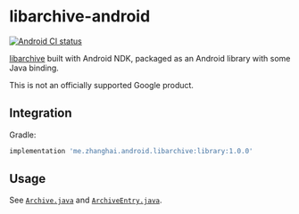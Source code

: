 # libarchive-android

[![Android CI status](https://github.com/zhanghai/libarchive-android/workflows/Android%20CI/badge.svg)](https://github.com/zhanghai/libarchive-android/actions)

[libarchive](https://github.com/libarchive/libarchive) built with Android NDK, packaged as an Android library with some Java binding.

This is not an officially supported Google product.

## Integration

Gradle:

```gradle
implementation 'me.zhanghai.android.libarchive:library:1.0.0'
```

## Usage

See [`Archive.java`](library/src/main/java/me/zhanghai/android/libarchive/Archive.java) and [`ArchiveEntry.java`](library/src/main/java/me/zhanghai/android/libarchive/ArchiveEntry.java).
